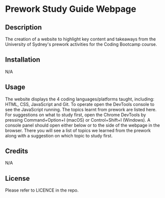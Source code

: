 # Prework Study Guide Webpage

## Description

The creation of a website to highlight key content and takeaways from the University of Sydney's prework activities for the Coding Bootcamp course.

## Installation

N/A

## Usage

The website displays the 4 coding languages/platforms taught, including: HTML, CSS, JavaScript and Git. To operate open the DevTools console to see the JavaScript running. The topics learnt from prework are listed here. For suggestions on what to study first, open the Chrome DevTools by pressing Command+Option+I (macOS) or Control+Shift+I (Windows). A console panel should open either below or to the side of the webpage in the browser. There you will see a list of topics we learned from the prework along with a suggestion on which topic to study first.

## Credits

N/A

## License

Please refer to LICENCE in the repo.

